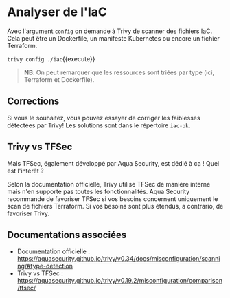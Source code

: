 # Analyser de l'IaC

Avec l'argument `config` on demande à Trivy de scanner des fichiers IaC. Cela peut être un Dockerfile, un manifeste Kubernetes ou encore un fichier Terraform.

`trivy config ./iac`{{execute}}

>**NB**: On peut remarquer que les ressources sont triées par type (ici, Terraform et Dockerfile).

## Corrections

Si vous le souhaitez, vous pouvez essayer de corriger les faiblesses détectées par Trivy! Les solutions sont dans le répertoire `iac-ok`.

## Trivy vs TFSec

Mais TFSec, également développé par Aqua Security, est dédié à ca ! Quel est l'intérêt ?

Selon la documentation officielle, Trivy utilise TFSec de manière interne mais n'en supporte pas toutes les fonctionnalités. Aqua Security recommande de favoriser TFSec si vos besoins concernent uniquement le scan de fichiers Terraform. Si vos besoins sont plus étendus, a contrario, de favoriser Trivy.

## Documentations associées

- Documentation officielle : https://aquasecurity.github.io/trivy/v0.34/docs/misconfiguration/scanning/#type-detection
- Trivy vs TFSec : https://aquasecurity.github.io/trivy/v0.19.2/misconfiguration/comparison/tfsec/